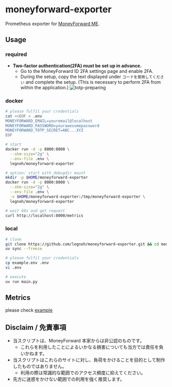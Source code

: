 moneyforward-exporter
====

Prometheus exporter for [MoneyForward ME](https://www.moneyforward.com/).

## Usage

### required

- **Two-factor authentication(2FA) must be set up in advance.**
  - Go to the MoneyForward ID 2FA settings page and enable 2FA.
  - During the setup, copy the text displayed under `コードを使用してください` and complete the setup. (This is necessary to perform 2FA from within the application.)
  ![totp-preparing](https://github.com/user-attachments/assets/c72b6249-07b4-4a27-9e4e-83185db65bfd)

### docker

```sh
# please fulfil your credentials
cat <<EOF > .env
MONEYFORWARD_EMAIL=youremail@localhost
MONEYFORWARD_PASSWORD=yourawesomepassword
MONEYFORWARD_TOTP_SECRET=ABC...XYZ
EOF

# start
docker run -d -p 8000:8000 \
  --shm-size="2g" \
  --env-file .env \
  legnoh/moneyforward-exporter

# option: start with debugdir mount
mkdir -p $HOME/moneyforward-exporter
docker run -d -p 8000:8000 \
  --shm-size="2g" \
  --env-file .env \
  -v $HOME/moneyforward-exporter:/tmp/moneyforward-exporter \
  legnoh/moneyforward-exporter

# wait 60s and get request
curl http://localhost:8000/metrics
```

### local

```sh
# clone
git clone https://github.com/legnoh/moneyforward-exporter.git && cd moneyforward-exporter
uv sync --freeze

# please fulfil your credentials
cp example.env .env
vi .env

# execute
uv run main.py
```

## Metrics

please check [example](./example.prom)

## Disclaim / 免責事項

- 当スクリプトは、MoneyForward 本家からは非公認のものです。
  - これらを利用したことによるいかなる損害についても当方では責任を負いかねます。
- 当スクリプトはこれらのサイトに対し、負荷をかけることを目的として制作したものではありません。
  - 利用の際は常識的な範囲でのアクセス頻度に抑えてください。
- 先方に迷惑をかけない範囲での利用を強く推奨します。
